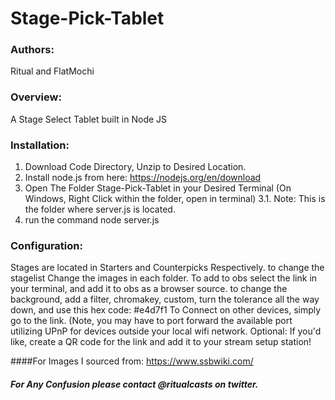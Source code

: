 # Stage-Pick-Tablet
### Authors:
Ritual and FlatMochi

### Overview:
A Stage Select Tablet built in Node JS

### Installation: 
  1. Download Code Directory, Unzip to Desired Location.
  2. Install node.js from here: https://nodejs.org/en/download
  3. Open The Folder Stage-Pick-Tablet in your Desired Terminal (On Windows, Right Click within the folder, open in terminal) 
      3.1. Note: This is the folder where server.js is located.
  4. run the command node server.js

### Configuration: 
  Stages are located in Starters and Counterpicks Respectively. 
  to change the stagelist Change the images in each folder.
  To add to obs select the link in your terminal, and add it to obs as a browser source.
  to change the background, add a filter, chromakey, custom, turn the tolerance all the way down, and use this hex code: #e4d7f1
  To Connect on other devices, simply go to the link. (Note, you may have to port forward the available port utilizing UPnP for devices outside your local wifi network. 
  Optional: If you'd like, create a QR code for the link and add it to your stream setup station!

####For Images I sourced from: https://www.ssbwiki.com/

##### For Any Confusion please contact @ritualcasts on twitter.


